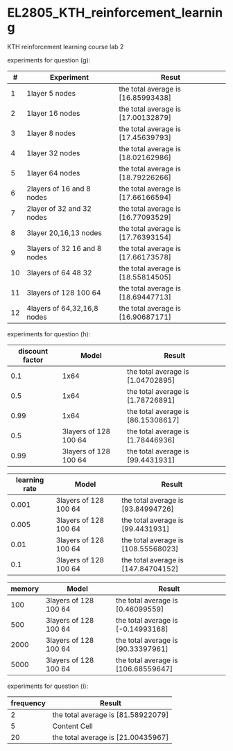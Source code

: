 # EL2805_KTH_reinforcement_learning
KTH reinforcement learning course lab 2 

experiments for question (g): &nbsp;  


| #  | Experiment  |Resut |
| -------------| ------------- |  ------------- |
| 1|            1layer 5 nodes |  the total average is [16.85993438] |
|2|            1layer 16 nodes  | the total average is [17.00132879]  |
| 3|              1layer 8 nodes|  the total average is [17.45639793]  |
| 4|            1layer 32 nodes |  the total average is [18.02162986] |
| 5|            1layer 64 nodes | the total average is [18.79226266]|
| 6|  2layers of 16 and 8 nodes | the total average is [17.66166594]  |
| 7|            2layer of 32 and 32 nodes |  the total average is [16.77093529]|
| 8|            3layer  20,16,13 nodes | the total average is [17.76393154]|
| 9|3layers of 32 16 and 8 nodes|  the total average is [17.66173578]  |
| 10| 3layers of 64 48 32  |  the total average is [18.55814505]  |
| 11| 3layers of 128 100 64  | the total average is [18.69447713]  |
| 12| 4layers of 64,32,16,8 nodes  | the total average is [16.90687171]  |

  
experiments for question (h):

| discount factor| Model | Result  |
|  ------------- | -------------| -------------| 
|0.1|1x64  |  the total average is [1.04702895]   |
| 0.5| 1x64   | the total average is [1.78726891]  |
| 0.99| 1x64   | the total average is [86.15308617]  |
| 0.5| 3layers of 128 100 64  | the total average is [1.78446936]  |
| 0.99| 3layers of 128 100 64  |  the total average is [99.4431931]  |

| learning rate| Model |  Result  |
|  ------------- | -------------| -------------| 
|0.001| 3layers of 128 100 64  | the total average is [93.84994726] |
|0.005| 3layers of 128 100 64  | the total average is [99.4431931]  |
| 0.01| 3layers of 128 100 64  |  the total average is [108.55568023]  |
| 0.1| 3layers of 128 100 64  | the total average is [147.84704152]  |

| memory| Model | Result  |
|  ------------- | -------------| -------------| 
|100| 3layers of 128 100 64  | the total average is [0.46099559]  |
| 500| 3layers of 128 100 64  | the total average is [-0.14993168] |
| 2000| 3layers of 128 100 64  | the total average is [90.33397961]   |
| 5000| 3layers of 128 100 64   | the total average is [106.68559647]  |



experiments for question (i):


| frequency |  Result  |  
| -------------| -------------| 
| 2| the total average is [81.58922079]  | 
| 5| Content Cell  | 
| 20|  the total average is [21.00435967] | 


